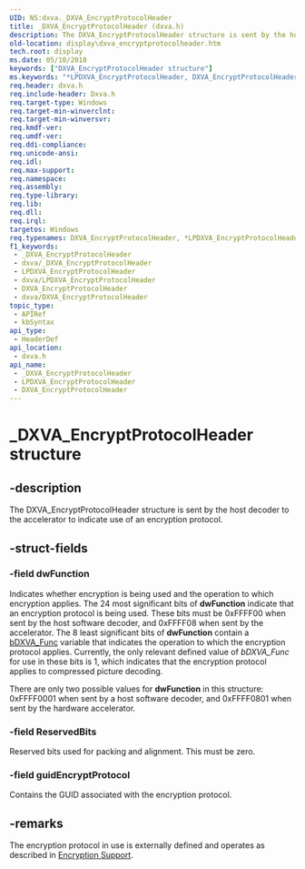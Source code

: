```yaml
---
UID: NS:dxva._DXVA_EncryptProtocolHeader
title: _DXVA_EncryptProtocolHeader (dxva.h)
description: The DXVA_EncryptProtocolHeader structure is sent by the host decoder to the accelerator to indicate use of an encryption protocol.
old-location: display\dxva_encryptprotocolheader.htm
tech.root: display
ms.date: 05/10/2018
keywords: ["DXVA_EncryptProtocolHeader structure"]
ms.keywords: "*LPDXVA_EncryptProtocolHeader, DXVA_EncryptProtocolHeader, DXVA_EncryptProtocolHeader structure [Display Devices], LPDXVA_EncryptProtocolHeader, LPDXVA_EncryptProtocolHeader structure pointer [Display Devices], _DXVA_EncryptProtocolHeader, display.dxva_encryptprotocolheader, dxva/DXVA_EncryptProtocolHeader, dxva/LPDXVA_EncryptProtocolHeader, dxvaref_19bd4a66-c03f-44c3-98b6-875da968fa50.xml"
req.header: dxva.h
req.include-header: Dxva.h
req.target-type: Windows
req.target-min-winverclnt: 
req.target-min-winversvr: 
req.kmdf-ver: 
req.umdf-ver: 
req.ddi-compliance: 
req.unicode-ansi: 
req.idl: 
req.max-support: 
req.namespace: 
req.assembly: 
req.type-library: 
req.lib: 
req.dll: 
req.irql: 
targetos: Windows
req.typenames: DXVA_EncryptProtocolHeader, *LPDXVA_EncryptProtocolHeader
f1_keywords:
 - _DXVA_EncryptProtocolHeader
 - dxva/_DXVA_EncryptProtocolHeader
 - LPDXVA_EncryptProtocolHeader
 - dxva/LPDXVA_EncryptProtocolHeader
 - DXVA_EncryptProtocolHeader
 - dxva/DXVA_EncryptProtocolHeader
topic_type:
 - APIRef
 - kbSyntax
api_type:
 - HeaderDef
api_location:
 - dxva.h
api_name:
 - _DXVA_EncryptProtocolHeader
 - LPDXVA_EncryptProtocolHeader
 - DXVA_EncryptProtocolHeader
---
```


# _DXVA_EncryptProtocolHeader structure


## -description

The DXVA_EncryptProtocolHeader structure is sent by the host decoder to the accelerator to indicate use of an encryption protocol.

## -struct-fields

### -field dwFunction

Indicates whether encryption is being used and the operation to which encryption applies. The 24 most significant bits of <b>dwFunction</b> indicate that an encryption protocol is being used. These bits must be 0xFFFF00 when sent by the host software decoder, and 0xFFFF08 when sent by the accelerator. The 8 least significant bits of <b>dwFunction</b> contain a <a href="/windows-hardware/drivers/display/bdxva-func-variable">bDXVA_Func</a> variable that indicates the operation to which the encryption protocol applies. Currently, the only relevant defined value of <i>bDXVA_Func</i> for use in these bits is 1, which indicates that the encryption protocol applies to compressed picture decoding.

There are only two possible values for <b>dwFunction</b> in this structure: 0xFFFF0001 when sent by a host software decoder, and 0xFFFF0801 when sent by the hardware accelerator.

### -field ReservedBits

Reserved bits used for packing and alignment. This must be zero.

### -field guidEncryptProtocol

Contains the GUID associated with the encryption protocol.

## -remarks

The encryption protocol in use is externally defined and operates as described in <a href="/windows-hardware/drivers/display/encryption-support">Encryption Support</a>.

